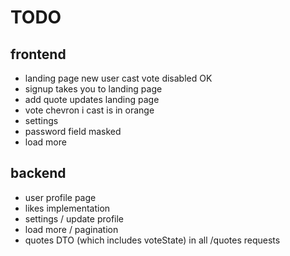 # TODO

## frontend
- landing page new user cast vote disabled  OK
- signup takes you to landing page
- add quote updates landing page
- vote chevron i cast is in orange
- settings
- password field masked
- load more

## backend
- user profile page
- likes implementation
- settings / update profile
- load more / pagination
- quotes DTO (which includes voteState) in all /quotes requests